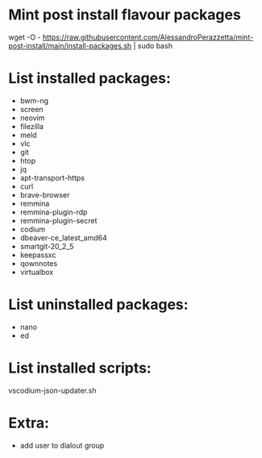 # Mint post install flavour packages

wget -O - https://raw.githubusercontent.com/AlessandroPerazzetta/mint-post-install/main/install-packages.sh | sudo bash


# List installed packages:

- bwm-ng 
- screen
- neovim 
- filezilla 
- meld 
- vlc 
- git 
- htop 
- jq
- apt-transport-https
- curl
- brave-browser
- remmina
- remmina-plugin-rdp
- remmina-plugin-secret
- codium
- dbeaver-ce_latest_amd64
- smartgit-20_2_5
- keepassxc
- qownnotes
- virtualbox

# List uninstalled packages:

- nano
- ed

# List installed scripts:

vscodium-json-updater.sh

# Extra:

- add user to dialout group
